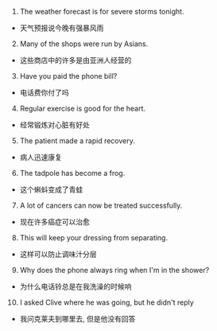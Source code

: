 1. The weather forecast is for severe storms tonight.
- 天气预报说今晚有强暴风雨
2. Many of the shops were run by Asians.
- 这些商店中的许多是由亚洲人经营的
3. Have you paid the phone bill?
- 电话费你付了吗
4. Regular exercise is good for the heart.
- 经常锻炼对心脏有好处
5. The patient made a rapid recovery.
- 病人迅速康复
6. The tadpole has become a frog.
- 这个蝌蚪变成了青蛙
7. A lot of cancers can now be treated successfully.
- 现在许多癌症可以治愈
8. This will keep your dressing from separating.
- 这样可以防止调味汁分层
9. Why does the phone always ring when I'm in the shower?
- 为什么电话铃总是在我洗澡的时候响
10. I asked Clive where he was going, but he didn't reply
- 我问克莱夫到哪里去, 但是他没有回答

